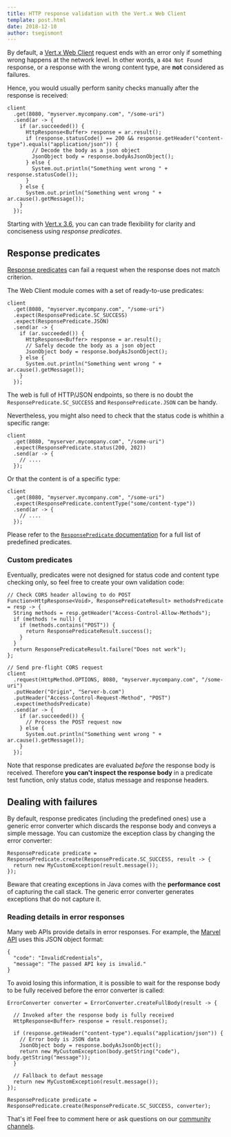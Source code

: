```yaml
---
title: HTTP response validation with the Vert.x Web Client
template: post.html
date: 2018-12-10
author: tsegismont
--- 
```


By default, a [Vert.x Web Client](/docs/vertx-web-client/java/) request ends with an error only if something wrong happens at the network level.
In other words, a `404 Not Found` response, or a response with the wrong content type, are **not** considered as failures.

Hence, you would usually perform sanity checks manually after the response is received:

```
client
  .get(8080, "myserver.mycompany.com", "/some-uri")
  .send(ar -> {
    if (ar.succeeded()) {
      HttpResponse<Buffer> response = ar.result();
      if (response.statusCode() == 200 && response.getHeader("content-type").equals("application/json")) {
        // Decode the body as a json object
        JsonObject body = response.bodyAsJsonObject();
      } else {
        System.out.println("Something went wrong " + response.statusCode());
      }
    } else {
      System.out.println("Something went wrong " + ar.cause().getMessage());
    }
  });
```

Starting with [Vert.x 3.6](/blog/eclipse-vert-x-3-6-0-released/), you can can trade flexibility for clarity and conciseness using _response predicates_.

## Response predicates

[Response predicates](/docs/apidocs/io/vertx/ext/web/client/predicate/ResponsePredicate.html) can fail a request when the response does not match criterion.

The Web Client module comes with a set of ready-to-use predicates:

```
client
  .get(8080, "myserver.mycompany.com", "/some-uri")
  .expect(ResponsePredicate.SC_SUCCESS)
  .expect(ResponsePredicate.JSON)
  .send(ar -> {
    if (ar.succeeded()) {
      HttpResponse<Buffer> response = ar.result();
      // Safely decode the body as a json object
      JsonObject body = response.bodyAsJsonObject();
    } else {
      System.out.println("Something went wrong " + ar.cause().getMessage());
    }
  });

```

The web is full of HTTP/JSON endpoints, so there is no doubt the `ResponsePredicate.SC_SUCCESS` and `ResponsePredicate.JSON` can be handy.

Nevertheless, you might also need to check that the status code is whithin a specific range:

```
client
  .get(8080, "myserver.mycompany.com", "/some-uri")
  .expect(ResponsePredicate.status(200, 202))
  .send(ar -> {
    // ....
  });
```

Or that the content is of a specific type: 

```
client
  .get(8080, "myserver.mycompany.com", "/some-uri")
  .expect(ResponsePredicate.contentType("some/content-type"))
  .send(ar -> {
    // ....
  });
```

Please refer to the [`ResponsePredicate` documentation](/docs/apidocs/io/vertx/ext/web/client/predicate/ResponsePredicate.html) for a full list of predefined predicates.

### Custom predicates

Eventually, predicates were not designed for status code and content type checking only, so feel free to create your own validation code:

```
// Check CORS header allowing to do POST
Function<HttpResponse<Void>, ResponsePredicateResult> methodsPredicate = resp -> {
  String methods = resp.getHeader("Access-Control-Allow-Methods");
  if (methods != null) {
    if (methods.contains("POST")) {
      return ResponsePredicateResult.success();
    }
  }
  return ResponsePredicateResult.failure("Does not work");
};

// Send pre-flight CORS request
client
  .request(HttpMethod.OPTIONS, 8080, "myserver.mycompany.com", "/some-uri")
  .putHeader("Origin", "Server-b.com")
  .putHeader("Access-Control-Request-Method", "POST")
  .expect(methodsPredicate)
  .send(ar -> {
    if (ar.succeeded()) {
      // Process the POST request now
    } else {
      System.out.println("Something went wrong " + ar.cause().getMessage());
    }
  });
```

Note that response predicates are evaluated *before* the response body is received.
Therefore **you can't inspect the response body** in a predicate test function, only status code, status message and response headers.

## Dealing with failures

By default, response predicates (including the predefined ones) use a generic error converter which discards the response body and conveys a simple message.
You can customize the exception class by changing the error converter:

```
ResponsePredicate predicate = ResponsePredicate.create(ResponsePredicate.SC_SUCCESS, result -> {
  return new MyCustomException(result.message());
});
```

Beware that creating exceptions in Java comes with the **performance cost** of capturing the call stack.
The generic error converter generates exceptions that do not capture it.

### Reading details in error responses

Many web APIs provide details in error responses.
For example, the [Marvel API](https://developer.marvel.com/docs) uses this JSON object format:

```
{
  "code": "InvalidCredentials",
  "message": "The passed API key is invalid."
}
```

To avoid losing this information, it is possible to wait for the response body to be fully received before the error converter is called:

```
ErrorConverter converter = ErrorConverter.createFullBody(result -> {

  // Invoked after the response body is fully received
  HttpResponse<Buffer> response = result.response();

  if (response.getHeader("content-type").equals("application/json")) {
    // Error body is JSON data
    JsonObject body = response.bodyAsJsonObject();
    return new MyCustomException(body.getString("code"), body.getString("message"));
  }

  // Fallback to defaut message
  return new MyCustomException(result.message());
});

ResponsePredicate predicate = ResponsePredicate.create(ResponsePredicate.SC_SUCCESS, converter);
```

That's it! Feel free to comment here or ask questions on our [community channels](/community).
